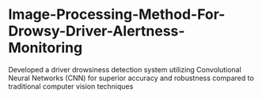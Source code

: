 # Image-Processing-Method-For-Drowsy-Driver-Alertness-Monitoring
Developed a driver drowsiness detection system utilizing Convolutional Neural Networks (CNN) for superior accuracy and robustness compared to traditional computer vision techniques
